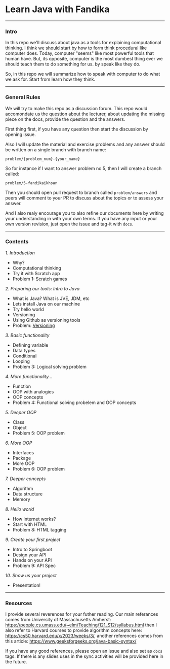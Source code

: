 # Learn Java with Fandika

---
### Intro

In this repo we'll discuss about java as a tools for explaining computational thinking. I think we should start by how to form think procedural like computer does. Today, computer "seems" like most powerful tools that human have. But, its opposite, computer is the most dumbest thing ever we should teach them to do something for us. by speak like they do.

So, in this repo we will summarize how to speak with computer to do what we ask for. Start from learn how they think.

---
### General Rules

We will try to make this repo as a discussion forum. This repo would accomondate us the question about the lecturer, about updating the missing piece on the docs, provide the question and the answers. 

First thing first, if you have any question then start the discussion by opening issue. 

Also I will update the material and exercise problems and any answer should be written on a single branch with branch name:

```problem/{problem_num}-{your_name}```

So for instance if I want to answer problem no 5, then I will create a branch called:

```problem/5-fandikaikhsan```

Then you should open pull request to branch called ```problem/answers``` and peers will comment to your PR to discuss about the topics or to assess your answer.

And I also realy encourage you to also refine our documents here by writing your understanding in with your own terms. If you have any input or your own version revision, just open the issue and tag-it with ```docs```.

---
### Contents

*1. Introduction*
- Why?
- Computational thinking
- Try it with Scratch app
- Problem 1: Scratch games

*2. Preparing our tools: Intro to Java*
- What is Java? What is JVE, JDM, etc
- Lets install Java on our machine
- Try hello world
- Versioning
- Using Github as versioning tools
- Problem: [Versioning](https://github.com/fandikaikhsan/java/blob/main/problems/sets/1/prob.md)

*3. Basic functionality*
- Defining variable
- Data types
- Conditional
- Looping
- Problem 3: Logical solving problem

*4. More functionality...*
- Function
- OOP with analogies
- OOP concepts
- Problem 4: Functional solving probelem and OOP concepts

*5. Deeper OOP*
- Class
- Object
- Problem 5: OOP problem

*6. More OOP*
- Interfaces
- Package
- More OOP
- Problem 6: OOP problem

*7. Deeper concepts*
- Algorithm
- Data structure
- Memory

*8. Hello world*
- How internet works?
- Start with HTML
- Problem 8: HTML tagging

*9. Create your first project*
- Intro to Springboot
- Design your API
- Hands on your API
- Problem 9: API Spec

*10. Show us your project*
- Presentation!

---
### Resources

I provide several reverences for your futher reading. Our main referances comes from University of Massachusetts Amherst: https://people.cs.umass.edu/~elm/Teaching/121_S12/syllabus.html then I also refer to Harvard courses to provide algorithm concepts here: https://cs50.harvard.edu/x/2023/weeks/3/, another references comes from this article: https://www.geeksforgeeks.org/java-basic-syntax/

If you have any good references, please open an issue and also set as ```docs``` tags. If there is any slides uses in the sync activities will be provided here in the future.
